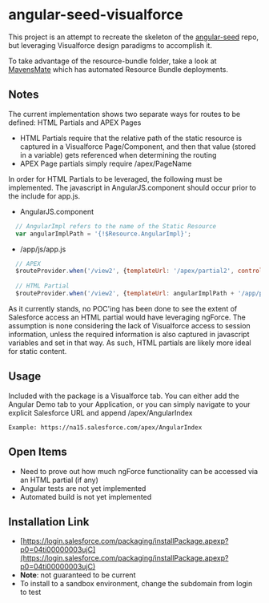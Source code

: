 angular-seed-visualforce
====

This project is an attempt to recreate the skeleton of the [angular-seed](https://github.com/angular/angular-seed) repo, but leveraging Visualforce design paradigms to accomplish it.

To take advantage of the resource-bundle folder, take a look at [MavensMate](https://github.com/joeferraro/MavensMate) which has automated Resource Bundle deployments.

Notes
----

The current implementation shows two separate ways for routes to be defined: HTML Partials and APEX Pages
* HTML Partials require that the relative path of the static resource is captured in a Visualforce Page/Component, and then that value (stored in a variable) gets referenced when determining the routing 
* APEX Page partials simply require /apex/PageName

In order for HTML Partials to be leveraged, the following must be implemented. The javascript in AngularJS.component should occur prior to the include for app.js.

* AngularJS.component
```javascript
  // AngularImpl refers to the name of the Static Resource
  var angularImplPath = '{!$Resource.AngularImpl}';
```

* /app/js/app.js
```javascript
  // APEX
  $routeProvider.when('/view2', {templateUrl: '/apex/partial2', controller: 'MyCtrl2'});
  
  // HTML Partial
  $routeProvider.when('/view2', {templateUrl: angularImplPath + '/app/partials/partial2.html', controller: 'MyCtrl2'});
```

As it currently stands, no POC'ing has been done to see the extent of Salesforce access an HTML partial would have leveraging ngForce. The assumption is none considering the lack of Visualforce access to session information, unless the required information is also captured in javascript variables and set in that way. As such, HTML partials are likely more ideal for static content.

Usage
----

Included with the package is a Visualforce tab. You can either add the Angular Demo tab to your Application, or you can simply navigate to your explicit Salesforce URL and append /apex/AngularIndex

```
Example: https://na15.salesforce.com/apex/AngularIndex
```

Open Items
----

* Need to prove out how much ngForce functionality can be accessed via an HTML partial (if any)
* Angular tests are not yet implemented
* Automated build is not yet implemented

Installation Link
----
  
* [https://login.salesforce.com/packaging/installPackage.apexp?p0=04ti00000003ujC](https://login.salesforce.com/packaging/installPackage.apexp?p0=04ti00000003ujC)
* **Note**: not guaranteed to be current
* To install to a sandbox environment, change the subdomain from login to test